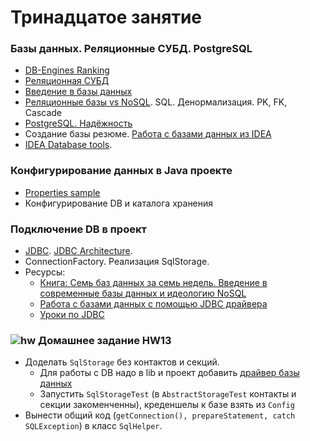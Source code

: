 
# Тринадцатое занятие

### Базы данных. Реляционные СУБД. PostgreSQL</a>
- <a href="http://db-engines.com/en/ranking">DB-Engines Ranking</a>
- <a href="https://ru.wikipedia.org/wiki/Реляционная_СУБД">Реляционная СУБД</a>
- <a href="http://www.codenet.ru/progr/vbasic/vb_db/1.php">Введение в базы данных</a>
- <a href="http://habrahabr.ru/post/103021/">Реляционные базы vs NoSQL</a>. SQL. Денормализация. PK, FK, Cascade
- <a href="https://ru.wikipedia.org/wiki/PostgreSQL">PostgreSQL. Надёжность</a>
- Создание базы резюме. <a href="https://habrahabr.ru/company/JetBrains/blog/204064/">Работа с базами данных из IDEA</a>
- <a href="https://www.jetbrains.com/datagrip/features/">IDEA Database tools</a>.
  
### Конфигурирование данных в Java проекте
- <a href="https://www.mkyong.com/java/java-properties-file-examples/">Properties sample</a>
- Конфигурирование DB и каталога хранения  

### Подключение DB в проект
- <a href="http://ru.wikipedia.org/wiki/Java_Database_Connectivity">JDBC</a>. <a href="http://www.developersbook.com/jdbc/interview-questions/jdbc-interview-questions-faqs.php">JDBC Architecture</a>.
- ConnectionFactory. Реализация SqlStorage.
- Ресурсы:
    - <a href="http://www.ozon.ru/context/detail/id/19383907/">Книга: Семь баз данных за семь недель. Введение в современные базы данных и идеологию NoSQL</a>
    - <a href="http://devcolibri.com/477">Работа с базами данных с помощью JDBC драйвера</a>
    - <a href="https://www.youtube.com/playlist?organizations=PLIU76b8Cjem5qdMQLXiIwGLTLyUHkTqi2">Уроки по JDBC</a>

### ![hw](https://cloud.githubusercontent.com/assets/13649199/13672719/09593080-e6e7-11e5-81d1-5cb629c438ca.png) Домашнее задание HW13
- Доделать `SqlStorage` без контактов и секций.
  - Для работы с DB надо в lib и проект добавить <a href="http://repo1.maven.org/maven2/org/postgresql/postgresql/9.4.1211/">драйвер базы данных</a>
  - Запустить `SqlStorageTest`  (в `AbstractStorageTest` контакты и секции закоменченны), креденшелы к базе взять из `Config`
- Вынести общий код (`getConnection(), prepareStatement, catch SQLException`) в класс `SqlHelper`.
